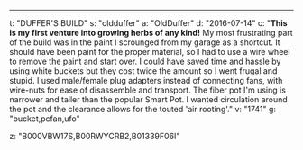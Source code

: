 ---
t: "DUFFER'S BUILD"
s: "oldduffer"
a: "OldDuffer"
d: "2016-07-14"
c: "<strong>This is my first venture into growing herbs of any kind!</strong> My most frustrating part of the build was in the paint I scrounged from my garage as a shortcut. It should have been paint for the proper material, so I had to use a wire wheel to remove the paint and start over. I could have saved time and hassle by using white buckets but they cost twice the amount so I went frugal and stupid. I used male/female plug adapters instead of connecting fans, with wire-nuts for ease of disassemble and transport. The fiber pot I'm using is narrower and taller than the popular Smart Pot. I wanted circulation around the pot and the  clearance allows for the touted 'air rooting'."
v: "1741"
g: "bucket,pcfan,ufo"

z: "B000VBW17S,B00RWYCRB2,B01339F06I"
